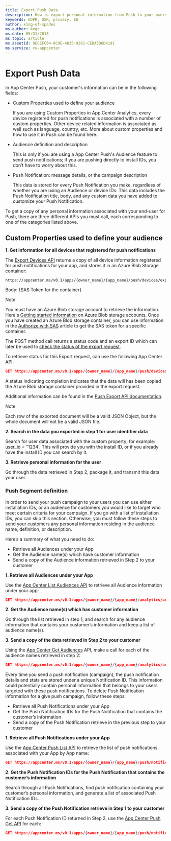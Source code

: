 ```yaml
---
title: Export Push Data 
description: How to export personal information from Push to your users
keywords: GDPR, DSR, privacy, EU
author: king-of-spades
ms.author: kegr
ms.date: 05/31/2018 
ms.topic: article 
ms.assetid: 9ECEFC64-8C9E-4035-9261-CEDA5D6D4191
ms.service: vs-appcenter
---
```


# Export Push Data

In App Center Push, your customer's information can be in the following fields:

* Custom Properties used to define your audience

    If you are using Custom Properties in App Center Analytics, every device registered for push notifications is associated with a number of custom properties. Other device related information is associated as well such as language, country, etc. More about custom properties and how to use it in Push can be found here.

* Audience definition and description

    This is only if you are using a App Center Push's Audience feature to send push notifications; if you are pushing directly to install IDs, you don’t have to worry about this.

* Push Notification: message details, or the campaign description

    This data is stored for every Push Notification you make, regardless of whether you are using an Audience or device IDs. This data includes the Push Notification title, body, and any custom data you have added to customize your Push Notification.

To get a copy of any personal information associated with your end-user for Push, there are three different APIs you must call, each corresponding to one of the categories listed above.

## Custom Properties used to define your audience

**1. Get information for all devices that registered for push notifications**

The [Export Devices API](https://openapi.appcenter.ms/#/push/Push_ExportDevices) returns a copy of all device information registered for push notifications for your app, and stores it in an Azure Blob Storage container:

```
https://appcenter.ms/v0.1/apps/{owner_name}/{app_name}/push/devices/export
```

Body: {SAS Token for the container}

> [!NOTE]
> You must have an Azure Blob storage account to retrieve the information. Here's [Getting started information](https://docs.microsoft.com/azure/storage/common/storage-quickstart-create-account?toc=%2Fazure%2Fstorage%2Fblobs%2Ftoc.json&tabs=portal) on Azure Blob storage accounts.
> Once you have created an Azure Blob storage container, you can use information in the [Authorize with SAS](https://docs.microsoft.com/azure/storage/common/storage-dotnet-shared-access-signature-part-1#example-create-a-stored-access-policy) article to get the SAS token for a specific container.

The POST method call returns a status code and an export ID which can later be used to [check the status of the export request](https://openapi.appcenter.ms/#/push/Push_ExportDevicesStatus).

To retrieve status for this Export request, can use the following App Center API:

```json
GET https://appcenter.ms/v0.1/apps/{owner_name}/{app_name}/push/devices/export/{export_id}
```

A status indicating completion indicates that the data will has been copied the Azure Blob storage container provided in the export request.

Additional information can be found in the [Push Export API documentation](https://openapi.appcenter.ms/#/push/Push_ExportDevicesStatus).

> [!NOTE]
> Each row of the exported document will be a valid JSON Object, but the whole document will not be a valid JSON file.

**2. Search in the data you exported in step 1 for user identifier data**

Search for user data associated with the custom property; for example: user_id = "1234'. This will provide you with the install ID, or if you already have the install ID you can search by it.

**3. Retrieve personal information for the user**

Go through the data retrieved in Step 2, package it, and transmit this data your user.

### Push Segment definition

In order to send your push campaign to your users you can use either installation IDs, or an audience for customers you would like to target who meet certain criteria for your campaign. If you go with a list of installation IDs, you can skip this section. Otherwise, you must follow these steps to send your customers any personal information residing in the audience name, definition, or description.

Here’s a summary of what you need to do:

* Retrieve all Audiences under your App
* Get the Audience name(s) which have customer information
* Send a copy of the Audience information retrieved in Step 2 to your customer

**1. Retrieve all Audiences under your App**

Use the [App Center List Audiences API](https://openapi.appcenter.ms/#/analytics/Analytics_ListAudiences) to retrieve all Audience information under your app:

```json
GET https://appcenter.ms/v0.1/apps/{owner_name}/{app_name}/analytics/audiences
```

**2. Get the Audience name(s) which has customer information**

Go through the list retrieved in step 1, and search for any audience information that contains your customer’s information and keep a list of audience name(s).

**3. Send a copy of the data retrieved in Step 2 to your customer**

Using the [App Center Get Audiences](https://openapi.appcenter.ms/#/analytics/Analytics_GetAudience) API, make a call for each of the audience names retrieved in step 2:

```json
GET https://appcenter.ms/v0.1/apps/{owner_name}/{app_name}/analytics/audiences/{audience_name}
```

Every time you send a push notification (campaign), the push notification details and stats are stored under a unique Notification ID. This information could potentially contain personal information that belongs to your users targeted with these push notifications. To delete Push Notification information for a give push campaign, follow these steps:

* Retrieve all Push Notifications under your App
* Get the Push Notification IDs for the Push Notification that contains the customer’s information
* Send a copy of the Push Notification retrieve in the previous step to your customer

**1. Retrieve all Push Notifications under your App**

Use the [App Center Push List API](https://openapi.appcenter.ms/#/push/Push_List) to retrieve the list of push notifications associated with your App by App name:

```json
GET https://appcenter.ms/v0.1/apps/{owner_name}/{app_name}/push/notifications
```

**2. Get the Push Notification IDs for the Push Notification that contains the customer’s information**

Search through all Push Notifications, find push notification containing your customer’s personal information, and generate a list of associated Push Notification IDs.

**3. Send a copy of the Push Notification retrieve in Step 1 to your customer**

For each Push Notification ID returned in Step 2, use the [App Center Push Get API](https://openapi.appcenter.ms/#/push/Push_Get) for each:

```json
GET https://appcenter.ms/v0.1/apps/{owner_name}/{app_name}/push/notifications/{notification_id}
```
